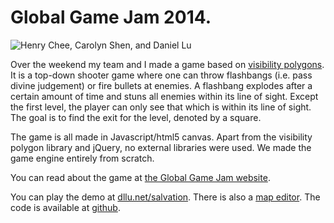 Global Game Jam 2014.
=========

![Henry Chee, Carolyn Shen, and Daniel Lu](http://i.imgur.com/rkjcQGY.jpg)

Over the weekend my team and I made a game based on [visibility polygons](https://code.google.com/p/visibility-polygon-js/). It is a top-down shooter game where one can throw flashbangs (i.e. pass divine judgement) or fire bullets at enemies. A flashbang explodes after a certain amount of time and stuns all enemies within its line of sight. Except the first level, the player can only see that which is within its line of sight. The goal is to find the exit for the level, denoted by a square. 

The game is all made in Javascript/html5 canvas. Apart from the visibility polygon library and jQuery, no external libraries were used. We made the game engine entirely from scratch.

You can read about the game at [the Global Game Jam website](http://globalgamejam.org/2014/games/road-salvation). 

You can play the demo at [dllu.net/salvation](salvation). There is also a [map editor](salvation/mapeditor.html). The code is available at [github](https://github.com/dllu/bieber-drive). 
